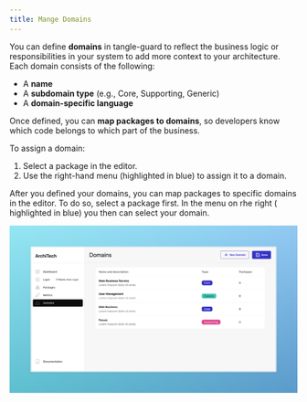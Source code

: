 ```yaml
---
title: Mange Domains
---
```


You can define **domains** in tangle-guard to reflect the business logic or responsibilities in your system to add more context to your architecture. Each domain consists of the following:

- A **name**
- A **subdomain type** (e.g., Core, Supporting, Generic)
- A **domain-specific language** 

Once defined, you can **map packages to domains**, so developers know which code belongs to which part of the business.

To assign a domain:

1. Select a package in the editor.
2. Use the right-hand menu (highlighted in blue) to assign it to a domain.

After you defined your domains, you can map packages to specific domains in the editor.
To do so, select a package first.
In the menu on rhe right ( highlighted in blue) you then can select your domain.

![A rocketship in space](../../../assets/domainss.jpeg)